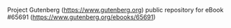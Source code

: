 Project Gutenberg (https://www.gutenberg.org) public repository for
eBook #65691 (https://www.gutenberg.org/ebooks/65691)
